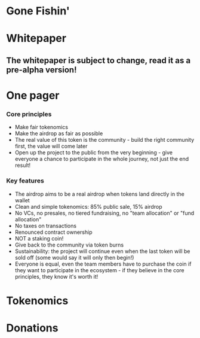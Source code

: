 # Gone Fishin'

# Whitepaper

## The whitepaper is subject to change, read it as a pre-alpha version!

# One pager

### Core principles

- Make fair tokenomics
- Make the airdrop as fair as possible
- The real value of this token is the community - build the right community first, the value will come later
- Open up the project to the public from the very beginning - give everyone a chance to participate in the whole journey, not just the end result!

### Key features

- The airdrop aims to be a real airdrop when tokens land directly in the wallet
- Clean and simple tokenomics: 85% public sale, 15% airdrop
- No VCs, no presales, no tiered fundraising, no "team allocation" or "fund allocation"
- No taxes on transactions
- Renounced contract ownership
- NOT a staking coin!
- Give back to the community via token burns
- Sustainability: the project will continue even when the last token will be sold off (some would say it will only then begin!)
- Everyone is equal, even the team members have to purchase the coin if they want to participate in the ecosystem - if they believe in the core principles, they know it's worth it!

# Tokenomics

# Donations


